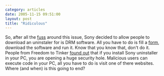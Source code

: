 ```yaml
---
category: articles
date: 2005-11-15 09:51:00
layout: post
title: "Ridiculous"
---
```


So, after all the <a href="http://alinobairro.blogspot.com/2005/11/anti-sony-manifesto.html">fuss</a> around this issue, Sony decided to allow people to download an uninstaler for is DRM software. All you have to do is fill a <a href="http://cp.sonybmg.com/xcp/english/form9.html">form</a>, download the software and run it. Know that you know that, don't do it. People from Freedom to Tinker <a href="http://www.freedom-to-tinker.com/?p=927">found out</a> that if you install Sony uninstaller in your PC, you are opening a huge security hole. Malicious users can execute code in your PC, all you have to do is visit one of there websites. Where (and when) is this going to end?
